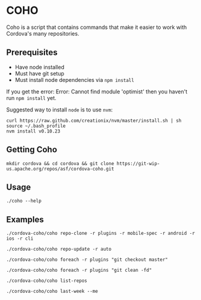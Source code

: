 COHO
=======

Coho is a script that contains commands that make it easier to work with Cordova's many repositories.

Prerequisites
-------------
 - Have node installed
 - Must have git setup
 - Must install node dependencies via `npm install`

If you get the error:
    Error: Cannot find module 'optimist'
then you haven't run `npm install` yet.

Suggested way to install `node` is to use `nvm`:

    curl https://raw.github.com/creationix/nvm/master/install.sh | sh
    source ~/.bash_profile
    nvm install v0.10.23

Getting Coho
------------

    mkdir cordova && cd cordova && git clone https://git-wip-us.apache.org/repos/asf/cordova-coho.git

Usage
-----
`./coho --help`

Examples
--------
`./cordova-coho/coho repo-clone -r plugins -r mobile-spec -r android -r ios -r cli`

`./cordova-coho/coho repo-update -r auto`

`./cordova-coho/coho foreach -r plugins "git checkout master"`

`./cordova-coho/coho foreach -r plugins "git clean -fd"`

`./cordova-coho/coho list-repos`

`./cordova-coho/coho last-week --me`

